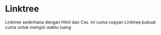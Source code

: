 # Linktree
Linktree sederhana dengan Html dan Css.
ini cuma copyan Linktree,kubuat cuma untuk mengisi waktu luang
